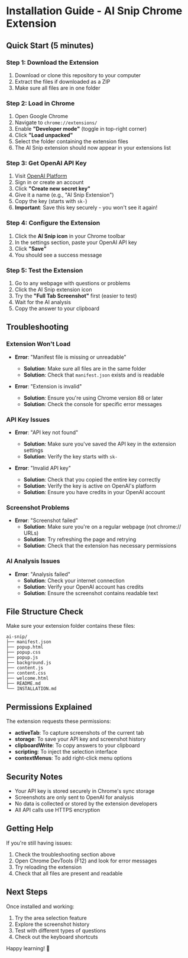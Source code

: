 # Installation Guide - AI Snip Chrome Extension

## Quick Start (5 minutes)

### Step 1: Download the Extension
1. Download or clone this repository to your computer
2. Extract the files if downloaded as a ZIP
3. Make sure all files are in one folder

### Step 2: Load in Chrome
1. Open Google Chrome
2. Navigate to `chrome://extensions/`
3. Enable **"Developer mode"** (toggle in top-right corner)
4. Click **"Load unpacked"**
5. Select the folder containing the extension files
6. The AI Snip extension should now appear in your extensions list

### Step 3: Get OpenAI API Key
1. Visit [OpenAI Platform](https://platform.openai.com/api-keys)
2. Sign in or create an account
3. Click **"Create new secret key"**
4. Give it a name (e.g., "AI Snip Extension")
5. Copy the key (starts with `sk-`)
6. **Important**: Save this key securely - you won't see it again!

### Step 4: Configure the Extension
1. Click the **AI Snip icon** in your Chrome toolbar
2. In the settings section, paste your OpenAI API key
3. Click **"Save"**
4. You should see a success message

### Step 5: Test the Extension
1. Go to any webpage with questions or problems
2. Click the AI Snip extension icon
3. Try the **"Full Tab Screenshot"** first (easier to test)
4. Wait for the AI analysis
5. Copy the answer to your clipboard

## Troubleshooting

### Extension Won't Load
- **Error**: "Manifest file is missing or unreadable"
  - **Solution**: Make sure all files are in the same folder
  - **Solution**: Check that `manifest.json` exists and is readable

- **Error**: "Extension is invalid"
  - **Solution**: Ensure you're using Chrome version 88 or later
  - **Solution**: Check the console for specific error messages

### API Key Issues
- **Error**: "API key not found"
  - **Solution**: Make sure you've saved the API key in the extension settings
  - **Solution**: Verify the key starts with `sk-`

- **Error**: "Invalid API key"
  - **Solution**: Check that you copied the entire key correctly
  - **Solution**: Verify the key is active on OpenAI's platform
  - **Solution**: Ensure you have credits in your OpenAI account

### Screenshot Problems
- **Error**: "Screenshot failed"
  - **Solution**: Make sure you're on a regular webpage (not chrome:// URLs)
  - **Solution**: Try refreshing the page and retrying
  - **Solution**: Check that the extension has necessary permissions

### AI Analysis Issues
- **Error**: "Analysis failed"
  - **Solution**: Check your internet connection
  - **Solution**: Verify your OpenAI account has credits
  - **Solution**: Ensure the screenshot contains readable text

## File Structure Check

Make sure your extension folder contains these files:
```
ai-snip/
├── manifest.json
├── popup.html
├── popup.css
├── popup.js
├── background.js
├── content.js
├── content.css
├── welcome.html
├── README.md
└── INSTALLATION.md
```

## Permissions Explained

The extension requests these permissions:
- **activeTab**: To capture screenshots of the current tab
- **storage**: To save your API key and screenshot history
- **clipboardWrite**: To copy answers to your clipboard
- **scripting**: To inject the selection interface
- **contextMenus**: To add right-click menu options

## Security Notes

- Your API key is stored securely in Chrome's sync storage
- Screenshots are only sent to OpenAI for analysis
- No data is collected or stored by the extension developers
- All API calls use HTTPS encryption

## Getting Help

If you're still having issues:
1. Check the troubleshooting section above
2. Open Chrome DevTools (F12) and look for error messages
3. Try reloading the extension
4. Check that all files are present and readable

## Next Steps

Once installed and working:
1. Try the area selection feature
2. Explore the screenshot history
3. Test with different types of questions
4. Check out the keyboard shortcuts

Happy learning! 🎉
